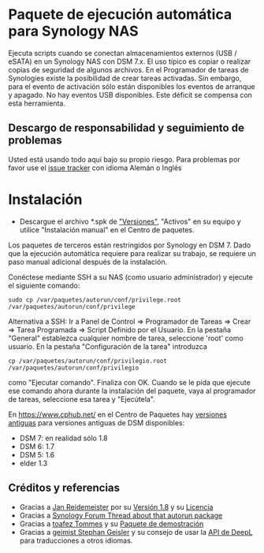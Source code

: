 # Paquete de ejecución automática para Synology NAS
Ejecuta scripts cuando se conectan almacenamientos externos (USB / eSATA) en un Synology NAS con DSM 7.x. El uso típico es copiar o realizar copias de seguridad de algunos archivos.
En el Programador de tareas de Synologies existe la posibilidad de crear tareas activadas. Sin embargo, para el evento de activación sólo están disponibles los eventos de arranque y apagado. No hay eventos USB disponibles. Este déficit se compensa con esta herramienta.

## Descargo de responsabilidad y seguimiento de problemas
Usted está usando todo aquí bajo su propio riesgo.
Para problemas por favor use el [issue tracker](https://github.com/schmidhorst/synology-autorun/issues) con idioma Alemán o Inglés

# Instalación
* Descargue el archivo *.spk de ["Versiones"](https://github.com/schmidhorst/synology-autorun/releases), "Activos" en su equipo y utilice "Instalación manual" en el Centro de paquetes.

Los paquetes de terceros están restringidos por Synology en DSM 7. Dado que la ejecución automática requiere
para realizar su trabajo, se requiere un paso manual adicional después de la instalación.

Conéctese mediante SSH a su NAS (como usuario administrador) y ejecute el siguiente comando:
```shell
sudo cp /var/paquetes/autorun/conf/privilege.root /var/paquetes/autorun/conf/privilege
```
Alternativa a SSH:
Ir a Panel de Control => Programador de Tareas => Crear => Tarea Programada => Script Definido por el Usuario. En la pestaña "General" establezca cualquier nombre de tarea, seleccione 'root' como usuario. En la pestaña "Configuración de la tarea" introduzca
```shell
cp /var/paquetes/autorun/conf/privilegio.root /var/paquetes/autorun/conf/privilegio
```
como "Ejecutar comando". Finaliza con OK. Cuando se le pida que ejecute ese comando ahora durante la instalación del paquete, vaya al programador de tareas, seleccione esa tarea y "Ejecútela".

En https://www.cphub.net/ en el Centro de Paquetes hay [versiones antiguas](https://github.com/reidemei/synology-autorun) para versiones antiguas de DSM disponibles:
* DSM 7: en realidad sólo 1.8
* DSM 6: 1.7
* DSM 5: 1.6
* elder 1.3

## Créditos y referencias
- Gracias a [Jan Reidemeister](https://github.com/reidemei) por su [Versión 1.8](https://github.com/reidemei/synology-autorun) y su [Licencia](https://github.com/reidemei/synology-autorun/blob/main/LICENSE)
- Gracias a [Synology Forum Thread about that autorun package](https://www.synology-forum.de/threads/autorun-fuer-ext-datentraeger.18360/)
- Gracias a [toafez Tommes](https://github.com/toafez) y su [Paquete de demostración](https://github.com/toafez/DSM7DemoSPK)
- Gracias a [geimist Stephan Geisler](https://github.com/geimist) y su consejo de usar la [API de DeepL](https://www.deepl.com/docs-api) para traducciones a otros idiomas.


